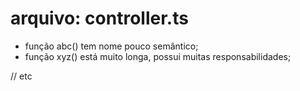 # arquivo: controller.ts
- função abc() tem nome pouco semântico;
- função xyz() está muito longa, possui muitas responsabilidades;

// etc 